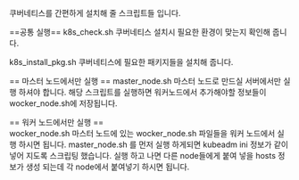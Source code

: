 쿠버네티스를 간편하게 설치해 줄 스크립트들 입니다.

==공통 실행==
k8s_check.sh        쿠버네티스 설치시 필요한 환경이 맞는지 확인해 줍니다.

k8s_install_pkg.sh  쿠버네티스에 필요한 패키지들을 설치해 줍니다.

== 마스터 노드에서만 실행 ==
master_node.sh      마스터 노드로 만드실 서버에서만 실행 하셔야 합니다. 
                    해당 스크립트를 실행하면 워커노드에서 추가해야할 정보들이 wocker_node.sh에 저장됩니다.

== 워커 노드에서만 실행 ==                   
wocker_node.sh      마스터 노드에 있는 wocker_node.sh 파일들을 워커 노드에서 실행 하시면 됩니다.
                    master_node.sh 를 먼저 실행 하게되면 kubeadm ini 정보가 같이 넣어 지도록 스크립팅 했습니다.
                    실행 하고 나면 다른 node들에게 붙여 넣을 hosts 정보가 생성 되는데 각 node에서 붙여넣기 하시면 됩니다.

